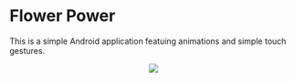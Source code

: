 # Flower Power
This is a simple Android application featuing animations and simple touch gestures.
<p align="center">
<img src="demo/anim.gif">
</p>

